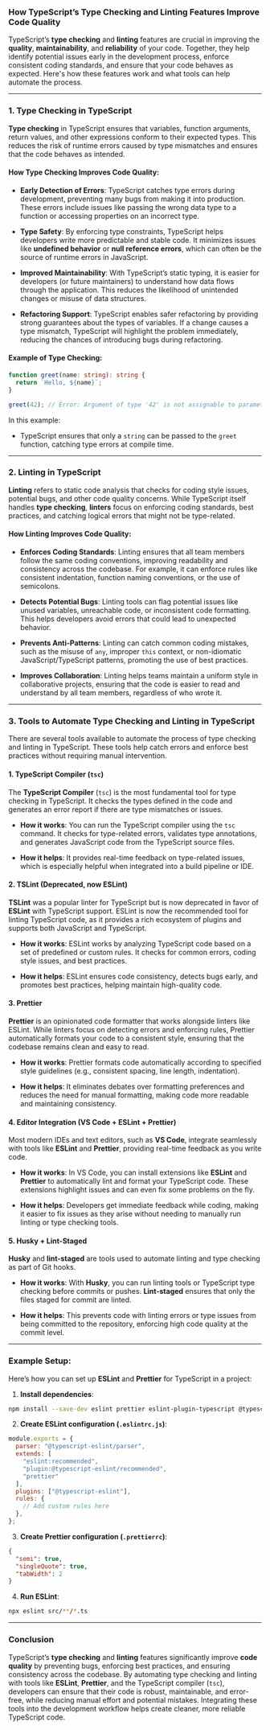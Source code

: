 ### **How TypeScript’s Type Checking and Linting Features Improve Code Quality**

TypeScript’s **type checking** and **linting** features are crucial in improving the **quality**, **maintainability**, and **reliability** of your code. Together, they help identify potential issues early in the development process, enforce consistent coding standards, and ensure that your code behaves as expected. Here's how these features work and what tools can help automate the process.

---

### **1. Type Checking in TypeScript**

**Type checking** in TypeScript ensures that variables, function arguments, return values, and other expressions conform to their expected types. This reduces the risk of runtime errors caused by type mismatches and ensures that the code behaves as intended.

#### **How Type Checking Improves Code Quality:**

- **Early Detection of Errors**: TypeScript catches type errors during development, preventing many bugs from making it into production. These errors include issues like passing the wrong data type to a function or accessing properties on an incorrect type.
  
- **Type Safety**: By enforcing type constraints, TypeScript helps developers write more predictable and stable code. It minimizes issues like **undefined behavior** or **null reference errors**, which can often be the source of runtime errors in JavaScript.

- **Improved Maintainability**: With TypeScript’s static typing, it is easier for developers (or future maintainers) to understand how data flows through the application. This reduces the likelihood of unintended changes or misuse of data structures.

- **Refactoring Support**: TypeScript enables safer refactoring by providing strong guarantees about the types of variables. If a change causes a type mismatch, TypeScript will highlight the problem immediately, reducing the chances of introducing bugs during refactoring.

#### **Example of Type Checking:**

```typescript
function greet(name: string): string {
  return `Hello, ${name}`;
}

greet(42); // Error: Argument of type '42' is not assignable to parameter of type 'string'.
```

In this example:
- TypeScript ensures that only a `string` can be passed to the `greet` function, catching type errors at compile time.

---

### **2. Linting in TypeScript**

**Linting** refers to static code analysis that checks for coding style issues, potential bugs, and other code quality concerns. While TypeScript itself handles **type checking**, **linters** focus on enforcing coding standards, best practices, and catching logical errors that might not be type-related.

#### **How Linting Improves Code Quality:**

- **Enforces Coding Standards**: Linting ensures that all team members follow the same coding conventions, improving readability and consistency across the codebase. For example, it can enforce rules like consistent indentation, function naming conventions, or the use of semicolons.

- **Detects Potential Bugs**: Linting tools can flag potential issues like unused variables, unreachable code, or inconsistent code formatting. This helps developers avoid errors that could lead to unexpected behavior.

- **Prevents Anti-Patterns**: Linting can catch common coding mistakes, such as the misuse of `any`, improper `this` context, or non-idiomatic JavaScript/TypeScript patterns, promoting the use of best practices.

- **Improves Collaboration**: Linting helps teams maintain a uniform style in collaborative projects, ensuring that the code is easier to read and understand by all team members, regardless of who wrote it.

---

### **3. Tools to Automate Type Checking and Linting in TypeScript**

There are several tools available to automate the process of type checking and linting in TypeScript. These tools help catch errors and enforce best practices without requiring manual intervention.

#### **1. TypeScript Compiler (`tsc`)**

The **TypeScript Compiler** (`tsc`) is the most fundamental tool for type checking in TypeScript. It checks the types defined in the code and generates an error report if there are type mismatches or issues.

- **How it works**: You can run the TypeScript compiler using the `tsc` command. It checks for type-related errors, validates type annotations, and generates JavaScript code from the TypeScript source files.

- **How it helps**: It provides real-time feedback on type-related issues, which is especially helpful when integrated into a build pipeline or IDE.

#### **2. TSLint (Deprecated, now ESLint)**

**TSLint** was a popular linter for TypeScript but is now deprecated in favor of **ESLint** with TypeScript support. ESLint is now the recommended tool for linting TypeScript code, as it provides a rich ecosystem of plugins and supports both JavaScript and TypeScript.

- **How it works**: ESLint works by analyzing TypeScript code based on a set of predefined or custom rules. It checks for common errors, coding style issues, and best practices.

- **How it helps**: ESLint ensures code consistency, detects bugs early, and promotes best practices, helping maintain high-quality code.

#### **3. Prettier**

**Prettier** is an opinionated code formatter that works alongside linters like ESLint. While linters focus on detecting errors and enforcing rules, Prettier automatically formats your code to a consistent style, ensuring that the codebase remains clean and easy to read.

- **How it works**: Prettier formats code automatically according to specified style guidelines (e.g., consistent spacing, line length, indentation).

- **How it helps**: It eliminates debates over formatting preferences and reduces the need for manual formatting, making code more readable and maintaining consistency.

#### **4. Editor Integration (VS Code + ESLint + Prettier)**

Most modern IDEs and text editors, such as **VS Code**, integrate seamlessly with tools like **ESLint** and **Prettier**, providing real-time feedback as you write code.

- **How it works**: In VS Code, you can install extensions like **ESLint** and **Prettier** to automatically lint and format your TypeScript code. These extensions highlight issues and can even fix some problems on the fly.

- **How it helps**: Developers get immediate feedback while coding, making it easier to fix issues as they arise without needing to manually run linting or type checking tools.

#### **5. Husky + Lint-Staged**

**Husky** and **lint-staged** are tools used to automate linting and type checking as part of Git hooks.

- **How it works**: With **Husky**, you can run linting tools or TypeScript type checking before commits or pushes. **Lint-staged** ensures that only the files staged for commit are linted.

- **How it helps**: This prevents code with linting errors or type issues from being committed to the repository, enforcing high code quality at the commit level.

---

### **Example Setup:**

Here’s how you can set up **ESLint** and **Prettier** for TypeScript in a project:

1. **Install dependencies**:
```bash
npm install --save-dev eslint prettier eslint-plugin-typescript @typescript-eslint/eslint-plugin @typescript-eslint/parser
```

2. **Create ESLint configuration (`.eslintrc.js`)**:
```javascript
module.exports = {
  parser: "@typescript-eslint/parser",
  extends: [
    "eslint:recommended",
    "plugin:@typescript-eslint/recommended",
    "prettier"
  ],
  plugins: ["@typescript-eslint"],
  rules: {
    // Add custom rules here
  },
};
```

3. **Create Prettier configuration (`.prettierrc`)**:
```json
{
  "semi": true,
  "singleQuote": true,
  "tabWidth": 2
}
```

4. **Run ESLint**:
```bash
npx eslint src/**/*.ts
```

---

### **Conclusion**

TypeScript’s **type checking** and **linting** features significantly improve **code quality** by preventing bugs, enforcing best practices, and ensuring consistency across the codebase. By automating type checking and linting with tools like **ESLint**, **Prettier**, and the TypeScript compiler (`tsc`), developers can ensure that their code is robust, maintainable, and error-free, while reducing manual effort and potential mistakes. Integrating these tools into the development workflow helps create cleaner, more reliable TypeScript code.